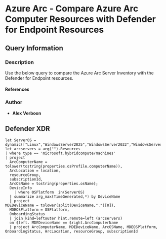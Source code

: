 # Azure Arc - Compare Azure Arc Computer Resources with Defender for Endpoint Resources

## Query Information

### Description

Use the below query to compare the Azure Arc Server Inventory with the Defender for Endpoint resources.

#### References

### Author

- **Alex Verboon**

## Defender XDR

```kql
let ServerOS = dynamic(["Linux","WindowsServer2025","WindowsServer2022","WindowsServer2019","WindowsServer2016","WindowsServer2012","WindowsServer2012R2"]);
let arcservers = arg("").Resources
| where type == 'microsoft.hybridcompute/machines'
| project
  ArcComputerName = tolower(tostring(properties.osProfile.computerName)),
  ArcLocation = location,
  resourceGroup,
  subscriptionId,
  ArcOSName = tostring(properties.osName);
  DeviceInfo
    | where OSPlatform  in(ServerOS) 
  | summarize arg_max(TimeGenerated,*) by DeviceName
  | project 
MDEDeviceName = tolower(split(DeviceName,".")[0]),
  MDEOSPlatform = OSPlatform, 
  OnboardingStatus  
  | join kind=leftouter hint.remote=left (arcservers)
  on $left. MDEDeviceName == $right.ArcComputerName
  | project ArcComputerName, MDEDeviceName, ArcOSName, MDEOSPlatform, OnboardingStatus, ArcLocation, resourceGroup, subscriptionId

```
